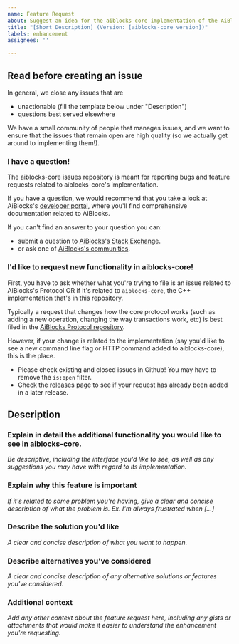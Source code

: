 ```yaml
---
name: Feature Request
about: Suggest an idea for the aiblocks-core implementation of the AiBlocks Protocol
title: "[Short Description] (Version: [aiblocks-core version])"
labels: enhancement
assignees: ''

---
```


## Read before creating an issue

In general, we close any issues that are
* unactionable (fill the template below under "Description")
* questions best served elsewhere

We have a small community of people that manages issues, and we want to ensure that the issues that remain open are high quality (so we actually get around to implementing them!).

### I have a question!

The aiblocks-core issues repository is meant for reporting bugs and feature requests related to aiblocks-core's implementation.

If you have a question, we would recommend that you take a look at AiBlocks's [developer portal][1], where you'll find comprehensive documentation related to AiBlocks.

If you can't find an answer to your question you can:
* submit a question to [AiBlocks's Stack Exchange][2].
* or ask one of [AiBlocks's communities][3].

[1]: https://www.aiblocks.io/developers/
[2]: https://aiblocks.stackexchange.com/
[3]: https://www.aiblocks.io/community/#communities

### I'd like to request new functionality in aiblocks-core!

First, you have to ask whether what you're trying to file is an issue related to AiBlocks's Protocol
OR if it's related to `aiblocks-core`, the C++ implementation that's in this repository.

Typically a request that changes how the core protocol works (such as adding a new operation, changing the way transactions work, etc) is best filed in the [AiBlocks Protocol repository][4].

However, if your change is related to the implementation (say you'd like to see a new command line
flag or HTTP command added to aiblocks-core), this is the place.

* Please check existing and closed issues in Github! You may have to remove the `is:open` filter.
* Check the [releases](https://github.com/aiblocks/aiblocks-core/releases) page to see if your request has already been added in a later release.

[4]: https://github.com/aiblocks/aiblocks-protocol/issues

## Description
### Explain in detail the additional functionality you would like to see in aiblocks-core.

*Be descriptive, including the interface you'd like to see, as well as any suggestions you may have
with regard to its implementation.*

### Explain why this feature is important
*If it's related to some problem you're having, give a clear and concise description of what the problem is. Ex. I'm always frustrated when [...]*

### Describe the solution you'd like
*A clear and concise description of what you want to happen.*

### Describe alternatives you've considered
*A clear and concise description of any alternative solutions or features you've considered.*

### Additional context
*Add any other context about the feature request here, including any gists or attachments that would make it easier to understand the enhancement you're requesting.*
